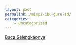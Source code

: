 ```yaml
---
layout: post
permalink: /mimpi-ibu-guru-sd/
categories:
    - Uncategorized
---
```


[Baca Selengkapnya](/04)